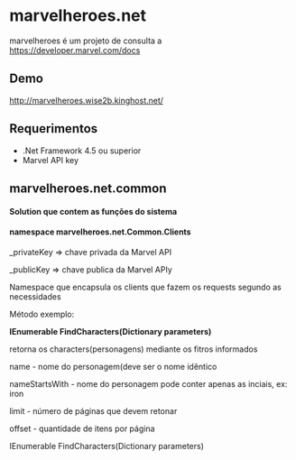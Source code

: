 # marvelheroes.net

marvelheroes é um projeto de consulta a https://developer.marvel.com/docs

<h2>Demo</h2>

http://marvelheroes.wise2b.kinghost.net/

<h2>Requerimentos</h2>

<ul>
<li>.Net Framework 4.5 ou superior</li>
<li>Marvel API key</li>
</ul>

<h2>marvelheroes.net.common</h2>
<h4>Solution que contem as funções do sistema</h4>
<h4>namespace marvelheroes.net.Common.Clients</h4>

<p>_privateKey => chave privada da Marvel API<p>
<p>_publicKey => chave publica da Marvel APIy<p>

<p>Namespace que encapsula os clients que fazem os requests segundo as necessidades</p>
<p>Método exemplo:</p>
<p><b>IEnumerable<Character> FindCharacters(Dictionary<string, string> parameters)</b></p>
<p>retorna os characters(personagens) mediante os fitros informados</p>
 
<p>name - nome do personagem(deve ser o nome idêntico</p>
<p>nameStartsWith - nome do personagem pode conter apenas as inciais, ex: iron</p>
<p>limit - número de páginas que devem retonar</p>	
<p>offset - quantidade de itens por página</p>	

<p>IEnumerable<Character> FindCharacters(Dictionary<string, string> parameters)</p>
